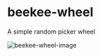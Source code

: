 # beekee-wheel
 A simple random picker wheel
 
![beekee-wheel-image](https://wheel.beekee.ch/img/example_wheel.png)
